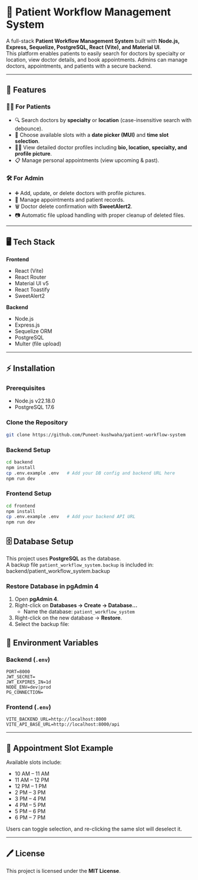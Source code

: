 # 🏥 Patient Workflow Management System 

A full-stack **Patient Workflow Management System** built with **Node.js, Express, Sequelize, PostgreSQL, React (Vite), and Material UI**.  
This platform enables patients to easily search for doctors by specialty or location, view doctor details, and book appointments. Admins can manage doctors, appointments, and patients with a secure backend.  

---

## 🚀 Features  

### 👨‍⚕️ For Patients  
- 🔍 Search doctors by **specialty** or **location** (case-insensitive search with debounce).  
- 📅 Choose available slots with a **date picker (MUI)** and **time slot selection**.  
- 👨‍⚕️ View detailed doctor profiles including **bio, location, specialty, and profile picture**.  
- 📋 Manage personal appointments (view upcoming & past).  

### 🛠️ For Admin  
- ➕ Add, update, or delete doctors with profile pictures.  
- 📂 Manage appointments and patient records.  
- 🗑️ Doctor delete confirmation with **SweetAlert2**.  
- 📷 Automatic file upload handling with proper cleanup of deleted files. 

---

## 🖥️ Tech Stack  

**Frontend**  
- React (Vite)  
- React Router  
- Material UI v5  
- React Toastify  
- SweetAlert2  

**Backend**  
- Node.js  
- Express.js  
- Sequelize ORM  
- PostgreSQL  
- Multer (file upload)   

---

## ⚡ Installation  

### Prerequisites
- Node.js v22.18.0  
- PostgreSQL 17.6 

### Clone the Repository 
```bash
git clone https://github.com/Puneet-kushwaha/patient-workflow-system
```

### Backend Setup  
```bash
cd backend
npm install
cp .env.example .env   # Add your DB config and backend URL here
npm run dev
```

### Frontend Setup  
```bash
cd frontend
npm install
cp .env.example .env   # Add your backend API URL
npm run dev
```

## 🗄️ Database Setup  

This project uses **PostgreSQL** as the database.  
A backup file `patient_workflow_system.backup` is included in: 
backend/patient_workflow_system.backup

### Restore Database in pgAdmin 4
1. Open **pgAdmin 4**.  
2. Right-click on **Databases → Create → Database…**  
   - Name the database: `patient_workflow_system`  
3. Right-click on the new database → **Restore**.  
4. Select the backup file:

## 🔑 Environment Variables  

### Backend (`.env`)
```env
PORT=8000
JWT_SECRET=
JWT_EXPIRES_IN=1d
NODE_ENV=dev|prod
PG_CONNECTION=
```

### Frontend (`.env`)
```env
VITE_BACKEND_URL=http://localhost:8000
VITE_API_BASE_URL=http://localhost:8000/api
```

---

## 📅 Appointment Slot Example  

Available slots include:  
- 10 AM – 11 AM  
- 11 AM – 12 PM  
- 12 PM – 1 PM  
- 2 PM – 3 PM  
- 3 PM – 4 PM  
- 4 PM – 5 PM
- 5 PM – 6 PM
- 6 PM – 7 PM

Users can toggle selection, and re-clicking the same slot will deselect it.  

---

## 🖊️ License  
This project is licensed under the **MIT License**.  
